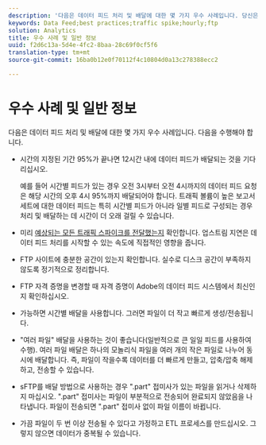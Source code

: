 ```yaml
---
description: '다음은 데이터 피드 처리 및 배달에 대한 몇 가지 우수 사례입니다. 당신은 '
keywords: Data Feed;best practices;traffic spike;hourly;ftp
solution: Analytics
title: 우수 사례 및 일반 정보
uuid: f2d6c13a-5d4e-4fc2-8baa-28c69f0cf5f6
translation-type: tm+mt
source-git-commit: 16ba0b12e0f70112f4c10804d0a13c278388ecc2

---
```



# 우수 사례 및 일반 정보

다음은 데이터 피드 처리 및 배달에 대한 몇 가지 우수 사례입니다. 다음을 수행해야 합니다.

* 시간의 지정된 기간 95%가 끝나면 12시간 내에 데이터 피드가 배달되는 것을 기다리십시오.

   예를 들어 시간별 피드가 있는 경우 오전 3시부터 오전 4시까지의 데이터 피드 요청은 해당 시간의 오후 4시 95%까지 배달되어야 합니다. 트래픽 볼륨이 높은 보고서 세트에 대한 데이터 피드는 특히 시간별 피드가 아니라 일별 피드로 구성되는 경우 처리 및 배달하는 데 시간이 더 오래 걸릴 수 있습니다.
* 미리 [예상되는 모든 트래픽 스파이크를 전달했는지](https://marketing.adobe.com/resources/help/en_US/reference/t_traffic_schedule_spike.html) 확인합니다. 업스트림 지연은 데이터 피드 처리를 시작할 수 있는 속도에 직접적인 영향을 줍니다.
* FTP 사이트에 충분한 공간이 있는지 확인합니다. 실수로 디스크 공간이 부족하지 않도록 정기적으로 정리합니다.
* FTP 자격 증명을 변경할 때 자격 증명이 Adobe의 데이터 피드 시스템에서 최신인지 확인하십시오.
* 가능하면 시간별 배달을 사용합니다. 그러면 파일이 더 작고 빠르게 생성/전송됩니다.
* "여러 파일" 배달을 사용하는 것이 좋습니다(일반적으로 큰 일일 피드를 사용하여 수행). 여러 파일 배달은 하나의 모놀리식 파일을 여러 개의 작은 파일로 나누어 동시에 배달합니다. 즉, 파일이 작을수록 데이터를 더 빠르게 만들고, 압축/압축 해제하고, 전송할 수 있습니다.
* sFTP를 배달 방법으로 사용하는 경우 ".part" 접미사가 있는 파일을 읽거나 삭제하지 마십시오. ".part" 접미사는 파일이 부분적으로 전송되어 완료되지 않았음을 나타냅니다. 파일이 전송되면 ".part" 접미사 없이 파일 이름이 바뀝니다.
* 가끔 파일이 두 번 이상 전송될 수 있다고 가정하고 ETL 프로세스를 만드십시오. 그렇지 않으면 데이터가 중복될 수 있습니다.
